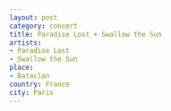 ```yaml
---
layout: post
category: concert
title: Paradise Lost + Swallow the Sun
artists: 
- Paradise Lost
- Swallow the Sun
place: 
- Bataclan
country: France
city: Paris
---
```


